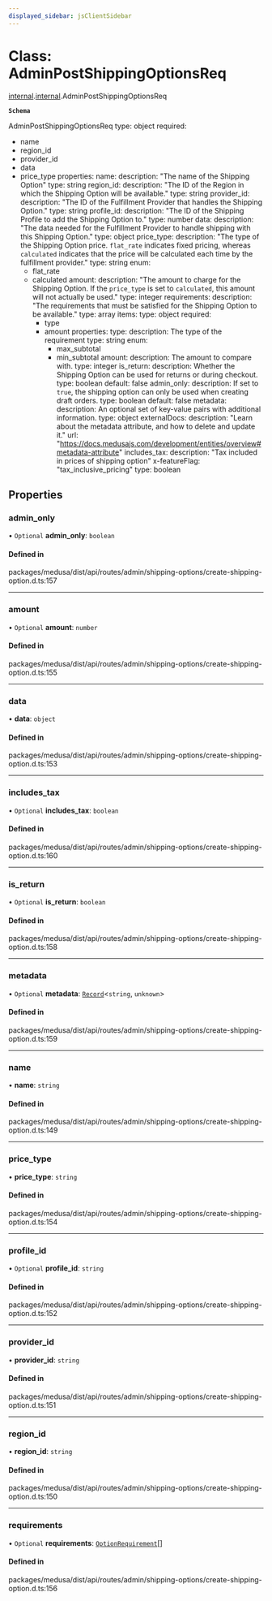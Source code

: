```yaml
---
displayed_sidebar: jsClientSidebar
---
```


# Class: AdminPostShippingOptionsReq

[internal](../modules/internal-8.md).[internal](../modules/internal-8.internal.md).AdminPostShippingOptionsReq

**`Schema`**

AdminPostShippingOptionsReq
type: object
required:
  - name
  - region_id
  - provider_id
  - data
  - price_type
properties:
  name:
    description: "The name of the Shipping Option"
    type: string
  region_id:
    description: "The ID of the Region in which the Shipping Option will be available."
    type: string
  provider_id:
    description: "The ID of the Fulfillment Provider that handles the Shipping Option."
    type: string
  profile_id:
    description: "The ID of the Shipping Profile to add the Shipping Option to."
    type: number
  data:
    description: "The data needed for the Fulfillment Provider to handle shipping with this Shipping Option."
    type: object
  price_type:
    description: "The type of the Shipping Option price. `flat_rate` indicates fixed pricing, whereas `calculated` indicates that the price will be calculated each time by the fulfillment provider."
    type: string
    enum:
      - flat_rate
      - calculated
  amount:
    description: "The amount to charge for the Shipping Option. If the `price_type` is set to `calculated`, this amount will not actually be used."
    type: integer
  requirements:
    description: "The requirements that must be satisfied for the Shipping Option to be available."
    type: array
    items:
      type: object
      required:
        - type
        - amount
      properties:
        type:
          description: The type of the requirement
          type: string
          enum:
            - max_subtotal
            - min_subtotal
        amount:
          description: The amount to compare with.
          type: integer
  is_return:
    description: Whether the Shipping Option can be used for returns or during checkout.
    type: boolean
    default: false
  admin_only:
    description: If set to `true`, the shipping option can only be used when creating draft orders.
    type: boolean
    default: false
  metadata:
    description: An optional set of key-value pairs with additional information.
    type: object
    externalDocs:
      description: "Learn about the metadata attribute, and how to delete and update it."
      url: "https://docs.medusajs.com/development/entities/overview#metadata-attribute"
  includes_tax:
    description: "Tax included in prices of shipping option"
    x-featureFlag: "tax_inclusive_pricing"
    type: boolean

## Properties

### admin\_only

• `Optional` **admin\_only**: `boolean`

#### Defined in

packages/medusa/dist/api/routes/admin/shipping-options/create-shipping-option.d.ts:157

___

### amount

• `Optional` **amount**: `number`

#### Defined in

packages/medusa/dist/api/routes/admin/shipping-options/create-shipping-option.d.ts:155

___

### data

• **data**: `object`

#### Defined in

packages/medusa/dist/api/routes/admin/shipping-options/create-shipping-option.d.ts:153

___

### includes\_tax

• `Optional` **includes\_tax**: `boolean`

#### Defined in

packages/medusa/dist/api/routes/admin/shipping-options/create-shipping-option.d.ts:160

___

### is\_return

• `Optional` **is\_return**: `boolean`

#### Defined in

packages/medusa/dist/api/routes/admin/shipping-options/create-shipping-option.d.ts:158

___

### metadata

• `Optional` **metadata**: [`Record`](../modules/internal.md#record)<`string`, `unknown`\>

#### Defined in

packages/medusa/dist/api/routes/admin/shipping-options/create-shipping-option.d.ts:159

___

### name

• **name**: `string`

#### Defined in

packages/medusa/dist/api/routes/admin/shipping-options/create-shipping-option.d.ts:149

___

### price\_type

• **price\_type**: `string`

#### Defined in

packages/medusa/dist/api/routes/admin/shipping-options/create-shipping-option.d.ts:154

___

### profile\_id

• `Optional` **profile\_id**: `string`

#### Defined in

packages/medusa/dist/api/routes/admin/shipping-options/create-shipping-option.d.ts:152

___

### provider\_id

• **provider\_id**: `string`

#### Defined in

packages/medusa/dist/api/routes/admin/shipping-options/create-shipping-option.d.ts:151

___

### region\_id

• **region\_id**: `string`

#### Defined in

packages/medusa/dist/api/routes/admin/shipping-options/create-shipping-option.d.ts:150

___

### requirements

• `Optional` **requirements**: [`OptionRequirement`](internal-8.OptionRequirement.md)[]

#### Defined in

packages/medusa/dist/api/routes/admin/shipping-options/create-shipping-option.d.ts:156

